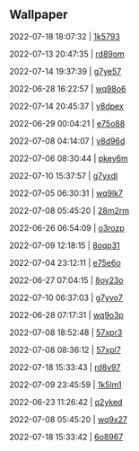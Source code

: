## Wallpaper
2022-07-18 18:07:32 | [1k5793](https://th.wallhaven.cc/small/1k/1k5793.jpg) 

2022-07-13 20:47:35 | [rd89om](https://th.wallhaven.cc/small/rd/rd89om.jpg) 

2022-07-14 19:37:39 | [g7ye57](https://th.wallhaven.cc/small/g7/g7ye57.jpg) 

2022-06-28 16:22:57 | [wq98o6](https://th.wallhaven.cc/small/wq/wq98o6.jpg) 

2022-07-14 20:45:37 | [y8dpex](https://th.wallhaven.cc/small/y8/y8dpex.jpg) 

2022-06-29 00:04:21 | [e75o88](https://th.wallhaven.cc/small/e7/e75o88.jpg) 

2022-07-08 04:14:07 | [y8d96d](https://th.wallhaven.cc/small/y8/y8d96d.jpg) 

2022-07-06 08:30:44 | [pkey6m](https://th.wallhaven.cc/small/pk/pkey6m.jpg) 

2022-07-10 15:37:57 | [g7yxdl](https://th.wallhaven.cc/small/g7/g7yxdl.jpg) 

2022-07-05 06:30:31 | [wq9lk7](https://th.wallhaven.cc/small/wq/wq9lk7.jpg) 

2022-07-08 05:45:20 | [28m2rm](https://th.wallhaven.cc/small/28/28m2rm.jpg) 

2022-06-26 06:54:09 | [o3rozp](https://th.wallhaven.cc/small/o3/o3rozp.jpg) 

2022-07-09 12:18:15 | [8oqp31](https://th.wallhaven.cc/small/8o/8oqp31.jpg) 

2022-07-04 23:12:11 | [e75e6o](https://th.wallhaven.cc/small/e7/e75e6o.jpg) 

2022-06-27 07:04:15 | [8oy23o](https://th.wallhaven.cc/small/8o/8oy23o.jpg) 

2022-07-10 06:37:03 | [g7yvo7](https://th.wallhaven.cc/small/g7/g7yvo7.jpg) 

2022-06-28 07:17:31 | [wq9o3p](https://th.wallhaven.cc/small/wq/wq9o3p.jpg) 

2022-07-08 18:52:48 | [57xpr3](https://th.wallhaven.cc/small/57/57xpr3.jpg) 

2022-07-08 08:36:12 | [57xpl7](https://th.wallhaven.cc/small/57/57xpl7.jpg) 

2022-07-18 15:33:43 | [rd8v97](https://th.wallhaven.cc/small/rd/rd8v97.jpg) 

2022-07-09 23:45:59 | [1k5lm1](https://th.wallhaven.cc/small/1k/1k5lm1.jpg) 

2022-06-23 11:26:42 | [q2yked](https://th.wallhaven.cc/small/q2/q2yked.jpg) 

2022-07-08 05:45:20 | [wq9x27](https://th.wallhaven.cc/small/wq/wq9x27.jpg) 

2022-07-18 15:33:42 | [6o8967](https://th.wallhaven.cc/small/6o/6o8967.jpg) 

